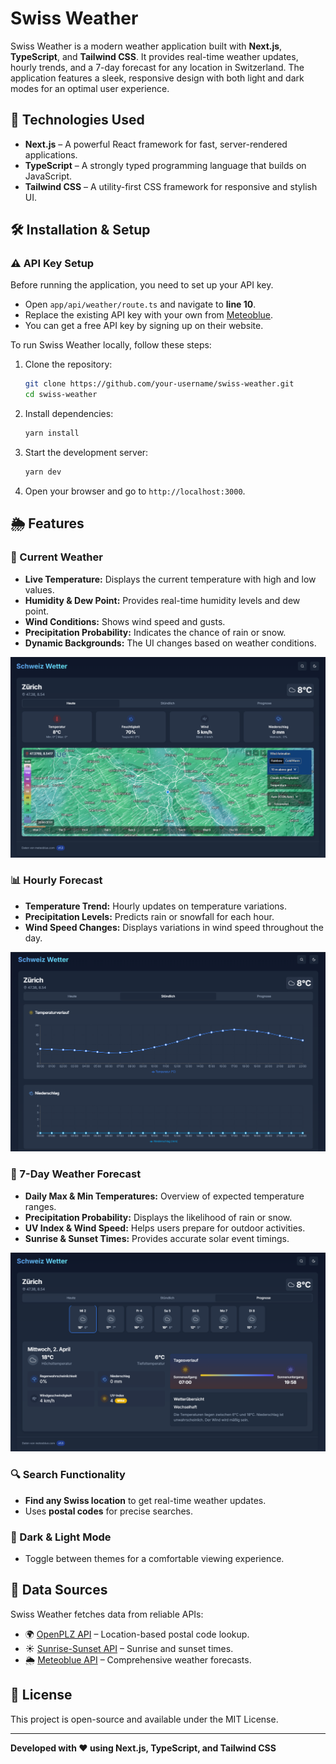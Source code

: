 # Swiss Weather

Swiss Weather is a modern weather application built with **Next.js**, **TypeScript**, and **Tailwind CSS**. It provides real-time weather updates, hourly trends, and a 7-day forecast for any location in Switzerland. The application features a sleek, responsive design with both light and dark modes for an optimal user experience.

## 🚀 Technologies Used

- **Next.js** – A powerful React framework for fast, server-rendered applications.
- **TypeScript** – A strongly typed programming language that builds on JavaScript.
- **Tailwind CSS** – A utility-first CSS framework for responsive and stylish UI.

## 🛠 Installation & Setup

### ⚠️ API Key Setup
Before running the application, you need to set up your API key. 
- Open `app/api/weather/route.ts` and navigate to **line 10**.
- Replace the existing API key with your own from [Meteoblue](https://my.meteoblue.com/).
- You can get a free API key by signing up on their website.


To run Swiss Weather locally, follow these steps:

1. Clone the repository:

   ```bash
   git clone https://github.com/your-username/swiss-weather.git
   cd swiss-weather
   ```

2. Install dependencies:

   ```bash
   yarn install
   ```

3. Start the development server:

   ```bash
   yarn dev
   ```

4. Open your browser and go to `http://localhost:3000`.

## 🌦 Features

### 📌 Current Weather

- **Live Temperature:** Displays the current temperature with high and low values.
- **Humidity & Dew Point:** Provides real-time humidity levels and dew point.
- **Wind Conditions:** Shows wind speed and gusts.
- **Precipitation Probability:** Indicates the chance of rain or snow.
- **Dynamic Backgrounds:** The UI changes based on weather conditions.

![Current Weather](./public/screenshots/current-weather.png)

### 📊 Hourly Forecast

- **Temperature Trend:** Hourly updates on temperature variations.
- **Precipitation Levels:** Predicts rain or snowfall for each hour.
- **Wind Speed Changes:** Displays variations in wind speed throughout the day.

![Hourly Forecast](./public/screenshots/hourly-forecast.png)

### 📅 7-Day Weather Forecast

- **Daily Max & Min Temperatures:** Overview of expected temperature ranges.
- **Precipitation Probability:** Displays the likelihood of rain or snow.
- **UV Index & Wind Speed:** Helps users prepare for outdoor activities.
- **Sunrise & Sunset Times:** Provides accurate solar event timings.

![7-Day Forecast](./public/screenshots/7-day-forecast.png)

### 🔍 Search Functionality

- **Find any Swiss location** to get real-time weather updates.
- Uses **postal codes** for precise searches.

### 🌙 Dark & Light Mode

- Toggle between themes for a comfortable viewing experience.

## 📡 Data Sources

Swiss Weather fetches data from reliable APIs:

- 🌍 [OpenPLZ API](https://openplzapi.org/) – Location-based postal code lookup.
- ☀️ [Sunrise-Sunset API](https://api.sunrise-sunset.org/) – Sunrise and sunset times.
- 🌦 [Meteoblue API](https://my.meteoblue.com) – Comprehensive weather forecasts.

## 📜 License

This project is open-source and available under the MIT License.

---

**Developed with ❤️ using Next.js, TypeScript, and Tailwind CSS**

